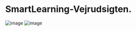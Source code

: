 # SmartLearning-Vejrudsigten.
![image](https://user-images.githubusercontent.com/39729843/138594284-c8e6daf8-c94f-4aae-bee2-3d6134dfdb0c.png)
![image](https://user-images.githubusercontent.com/39729843/138595368-e0d1590c-dcc7-4293-91d5-70ee162405d3.png)
